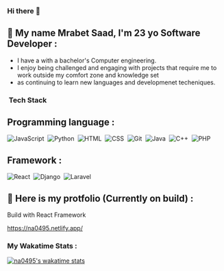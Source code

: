 ### Hi there :wave:  

## :boy: My name Mrabet Saad, I'm 23 yo Software Developer :
- I have a with a bachelor's Computer engineering.
- I enjoy being challenged and engaging with projects that require me to work outside my comfort zone and knowledge set
- as continuing to learn new languages and developmenet techeniques.

###  &nbsp;Tech Stack

## Programming language :

![JavaScript](https://img.shields.io/badge/-JavaScript-05122A?style=flat&logo=javascript)&nbsp;
![Python](https://img.shields.io/badge/-Python-05122A?style=flat&logo=python)&nbsp;
![HTML](https://img.shields.io/badge/-HTML-05122A?style=flat&logo=HTML5)&nbsp;
![CSS](https://img.shields.io/badge/-CSS-05122A?style=flat&logo=CSS3&logoColor=1572B6)&nbsp;
![Git](https://img.shields.io/badge/-Git-05122A?style=flat&logo=git)&nbsp;
![Java](https://img.shields.io/badge/-Java-05122A?style=flat&logo=java)&nbsp;
![C++](https://img.shields.io/badge/-C++-05122A?style=flat&logo=C++)&nbsp;
![PHP](https://img.shields.io/badge/-PHP-05122A?style=flat&logo=PHP)&nbsp;

## Framework :

![React](https://img.shields.io/badge/-React-05122A?style=flat&logo=react)&nbsp;
![Django](https://img.shields.io/badge/-Django-05122A?style=flat&logo=django)&nbsp;
![Laravel](https://img.shields.io/badge/-Laravel-05122A?style=flat&logo=laravel)&nbsp;

## :bookmark_tabs: Here is my protfolio (Currently on build) :

Build with React Framework

https://na0495.netlify.app/

### My Wakatime Stats : <br/>

[![na0495's wakatime stats](https://github-readme-stats.vercel.app/api/wakatime?username=na0495&3&layout=compact)](https://github.com/na0495/github-readme-stats)

